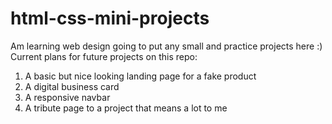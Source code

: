 # html-css-mini-projects
Am learning web design going to put any small and practice projects here :)
Current plans for future projects on this repo:
1. A basic but nice looking landing page for a fake product
2. A digital business card
3. A responsive navbar
4. A tribute page to a project that means a lot to me

